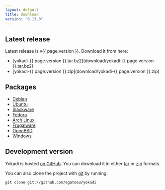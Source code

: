 ```yaml
---
layout: default
title: Download
version: "0.13.0"
---
```

## Latest release

Latest release is v{{ page.version }}. Download it from here:

- [yokadi-{{ page.version }}.tar.bz2](download/yokadi-{{ page.version }}.tar.bz2)
- [yokadi-{{ page.version }}.zip](download/yokadi-{{ page.version }}.zip)

## Packages

- [Debian][debian]
- [Ubuntu][ubuntu]
- [Slackware][slackware]
- [Fedora][rpmfind]
- [Arch Linux][arch]
- [Frugalware][frugal]
- [OpenBSD][openbsd]
- [Windows](/download/yokadi-0.13.0.win32.exe)


## Development version

Yokadi is hosted [on GitHub][yokadi-github]. You can download it in either
[tar][master-tar] or [zip][master-zip] formats.

You can also clone the project with [git][] by running:

    git clone git://github.com/agateau/yokadi

[yokadi-github]: http://github.com/agateau/yokadi
[master-zip]: http://github.com/agateau/yokadi/zipball/master
[master-tar]: http://github.com/agateau/yokadi/tarball/master
[git]: http://git-scm.com
[debian]: http://packages.debian.org/search?searchon=names&keywords=yokadi
[ubuntu]: http://packages.ubuntu.com/search?searchon=names&keywords=yokadi
[rpmfind]: http://www.rpmfind.net/linux/rpm2html/search.php?query=yokadi
[openbsd]: http://openports.se/productivity/yokadi
[arch]: http://aur.archlinux.org/packages.php?ID=23998
[frugal]: http://frugalware.org/packages/64105
[slackware]: http://github.com/pprkut/slackbuilds-beta/tree/master/good/yokadi/
